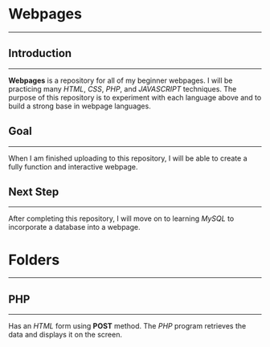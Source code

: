 # Webpages
------------
## Introduction
------------
**Webpages** is a repository for all of my beginner webpages. I will be practicing
many *HTML*, *CSS*, *PHP*, and *JAVASCRIPT* techniques. The purpose of this repository
is to experiment with each language above and to build a strong base
in webpage languages.

## Goal
------------
When I am finished uploading to this repository, I will be able to create a fully
function and interactive webpage.

## Next Step
------------
After completing this repository, I will move on to learning *MySQL* to incorporate
a database into a webpage.

# Folders
------------
## PHP
------------
Has an *HTML* form using **POST** method. The *PHP* program retrieves the data
and displays it on the screen.
